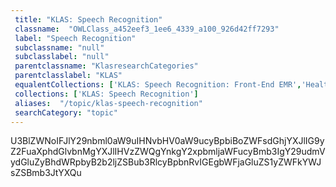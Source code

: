 ```yaml
--- 
 title: "KLAS: Speech Recognition" 
 classname:  "OWLClass_a452eef3_1ee6_4339_a100_926d42ff7293" 
 label: "Speech Recognition" 
 subclassname: "null" 
 subclasslabel: "null" 
 parentclassname: "KlasresearchCategories" 
 parentclasslabel: "KLAS" 
 equalentCollections: ['KLAS: Speech Recognition: Front-End EMR','Healthcare IT News: Speech Recognition','KLAS: Speech Recognition - Front End'] 
 collections: ['KLAS: Speech Recognition']
 aliases:  "/topic/klas-speech-recognition"  
 searchCategory: "topic" 
---
```

U3BlZWNoIFJlY29nbml0aW9uIHNvbHV0aW9ucyBpbiBoZWFsdGhjYXJlIG9yZ2FuaXphdGlvbnMgYXJlIHVzZWQgYnkgY2xpbmljaWFucyBmb3IgY29udmVydGluZyBhdWRpbyB2b2ljZSBub3RlcyBpbnRvIGEgbWFjaGluZS1yZWFkYWJsZSBmb3JtYXQu